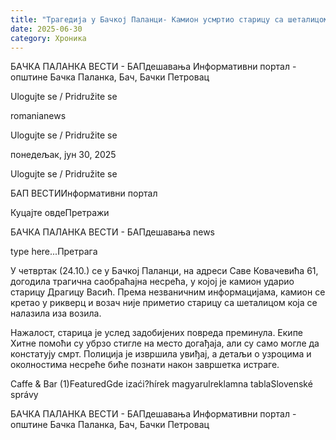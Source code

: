 ```yaml
---
title: "Трагедија у Бачкој Паланци- Камион усмртио старицу са шеталицом"
date: 2025-06-30
category: Хроника
---
```


БАЧКА ПАЛАНКА ВЕСТИ - БАПдешавања Информативни портал - општине Бачка Паланка, Бач, Бачки Петровац

Ulogujte se / Pridružite se

romanianews

Ulogujte se / Pridružite se

понедељак, јун 30, 2025

Ulogujte se / Pridružite se

БАП ВЕСТИИнформативни портал

Куцајте овдеПретражи

БАЧКА ПАЛАНКА ВЕСТИ - БАПдешавања news

type here...Претрага

У четвртак (24.10.) се у Бачкој Паланци, на адреси Саве Ковачевића 61, догодила трагична саобраћајна несрећа, у којој је камион ударио старицу Драгицу Васић. Према незваничним информацијама, камион се кретао у рикверц и возач није приметио старицу са шеталицом која се налазила иза возила.

Нажалост, старица је услед задобијених повреда преминула. Екипе Хитне помоћи су убрзо стигле на место догађаја, али су само могле да констатују смрт. Полиција је извршила увиђај, а детаљи о узроцима и околностима несреће биће познати након завршетка истраге.

Caffe & Bar (1)FeaturedGde izaći?hírek magyarulreklamna tablaSlovenské správy

БАЧКА ПАЛАНКА ВЕСТИ - БАПдешавања Информативни портал - општине Бачка Паланка, Бач, Бачки Петровац
